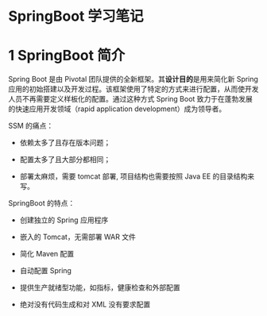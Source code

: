 SpringBoot 学习笔记
====================
# 1 SpringBoot 简介

Spring Boot 是由 Pivotal 团队提供的全新框架。其**设计目的**是用来简化新 Spring 应用的初始搭建以及开发过程。该框架使用了特定的方式来进行配置，从而使开发人员不再需要定义样板化的配置。通过这种方式 Spring Boot 致力于在蓬勃发展的快速应用开发领域（rapid application development）成为领导者。

SSM 的痛点：

- 依赖太多了且存在版本问题； 

- 配置太多了且大部分都相同；

- 部署太麻烦，需要 tomcat 部署, 项目结构也需要按照 Java EE 的目录结构来写。

SpringBoot 的特点：

- 创建独立的 Spring 应用程序

- 嵌入的 Tomcat，无需部署 WAR 文件

- 简化 Maven 配置

- 自动配置 Spring

- 提供生产就绪型功能，如指标，健康检查和外部配置

- 绝对没有代码生成和对 XML 没有要求配置






